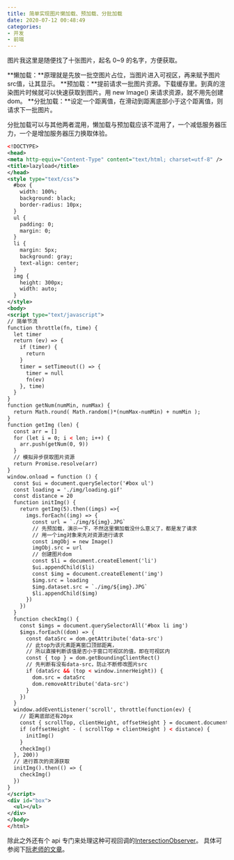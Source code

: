 ```yaml
---
title: 简单实现图片懒加载、预加载、分批加载
date: 2020-07-12 00:48:49
categories:
- 开发
- 前端
---
```


图片我这里是随便找了十张图片，起名 0~9 的名字，方便获取。

**懒加载：**原理就是先放一批空图片占位，当图片进入可视区，再来赋予图片src值，让其显示。
**预加载：**提前请求一批图片资源。下载缓存里。到真的渲染图片时候就可以快速获取到图片。用 new Image() 来请求资源，就不用先创建dom。
**分批加载：**设定一个距离值，在滑动到距离底部小于这个距离值，则请求下一批图片。

分批加载可以与其他两者混用，懒加载与预加载应该不混用了，一个减低服务器压力，一个是增加服务器压力换取体验。

```xml
<!DOCTYPE>
<head>
<meta http-equiv="Content-Type" content="text/html; charset=utf-8" />
<title>lazyload</title>
</head>
<style type="text/css">
  #box {
    width: 100%;
    background: black;
    border-radius: 10px;
  }
  ul {
    padding: 0;
    margin: 0;
  }
  li {
    margin: 5px;
    background: gray;
    text-align: center;
  }
  img {
    height: 300px;
    width: auto;
  }
</style>
<body>
<script type="text/javascript">
// 简单节流
function throttle(fn, time) {
  let timer
  return (ev) => {
    if (timer) {
      return
    }
    timer = setTimeout(() => {
      timer = null
      fn(ev)
    }, time)
  }
}
function getNum(numMin, numMax) {
  return Math.round( Math.random()*(numMax-numMin) + numMin );
}
function getImg (len) {
  const arr = []
  for (let i = 0; i < len; i++) {
    arr.push(getNum(0, 9))
  }
  // 模拟异步获取图片资源
  return Promise.resolve(arr)
}
window.onload = function () {
  const $ui = document.querySelector('#box ul')
  const loading = './img/loading.gif'
  const distance = 20
  function initImg() {
    return getImg(5).then((imgs) =>{
      imgs.forEach((img) => {
        const url = `./img/${img}.JPG`
        // 先预加载，演示一下，不然这里懒加载没什么意义了，都是发了请求
        // 用一个img对象来先对资源进行请求
        const imgObj = new Image()
        imgObj.src = url
        // 创建图片dom
        const $li = document.createElement('li')
        $ui.appendChild($li)
        const $img = document.createElement('img')
        $img.src = loading
        $img.dataset.src = `./img/${img}.JPG`
        $li.appendChild($img)
      })
    })    
  }
  function checkImg() {
    const $imgs = document.querySelectorAll('#box li img')
    $imgs.forEach((dom) => {
      const dataSrc = dom.getAttribute('data-src')
      // 此top为该元素距离窗口顶部距离，
      // 所以直接判断该值是否小于窗口可视区的值，即在可视区内
      const { top } = dom.getBoundingClientRect()
      // 先判断有没有data-src，防止不断修改图片src
      if (dataSrc && (top < window.innerHeight)) {
        dom.src = dataSrc
        dom.removeAttribute('data-src')
      }
    })
  }
  window.addEventListener('scroll', throttle(function(ev) {
    // 距离底部还有20px
    const { scrollTop, clientHeight, offsetHeight } = document.documentElement
    if (offsetHeight - ( scrollTop + clientHeight ) < distance) {
      initImg()
    }
    checkImg()
  }, 200))
  // 进行首次的资源获取
  initImg().then(() => {
    checkImg()
  })
}
</script>
<div id="box">
  <ul></ul>
</div>
</body>
</html>
```

除此之外还有个 api 专门来处理这种可视回调的[IntersectionObserver](https://developer.mozilla.org/zh-CN/docs/Web/API/IntersectionObserver)。
具体可参阅下[阮老师的文章](http://www.ruanyifeng.com/blog/2016/11/intersectionobserver_api.html)。

